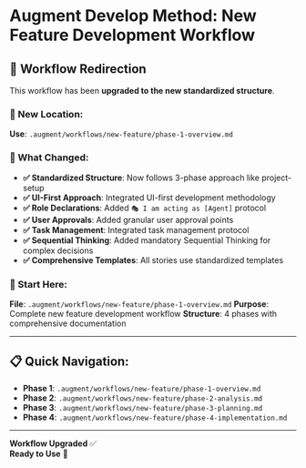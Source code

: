 # Augment Develop Method: New Feature Development Workflow

## 🔄 **Workflow Redirection**

This workflow has been **upgraded to the new standardized structure**.

### **📁 New Location**:
**Use**: `.augment/workflows/new-feature/phase-1-overview.md`

### **🎯 What Changed**:
- **✅ Standardized Structure**: Now follows 3-phase approach like project-setup
- **✅ UI-First Approach**: Integrated UI-first development methodology
- **✅ Role Declarations**: Added `🎭 I am acting as [Agent]` protocol
- **✅ User Approvals**: Added granular user approval points
- **✅ Task Management**: Integrated task management protocol
- **✅ Sequential Thinking**: Added mandatory Sequential Thinking for complex decisions
- **✅ Comprehensive Templates**: All stories use standardized templates

### **🚀 Start Here**:
**File**: `.augment/workflows/new-feature/phase-1-overview.md`
**Purpose**: Complete new feature development workflow
**Structure**: 4 phases with comprehensive documentation

---

## 📋 **Quick Navigation**:

- **Phase 1**: `.augment/workflows/new-feature/phase-1-overview.md`
- **Phase 2**: `.augment/workflows/new-feature/phase-2-analysis.md`
- **Phase 3**: `.augment/workflows/new-feature/phase-3-planning.md`
- **Phase 4**: `.augment/workflows/new-feature/phase-4-implementation.md`

---

**Workflow Upgraded** ✅  
**Ready to Use** 🚀
